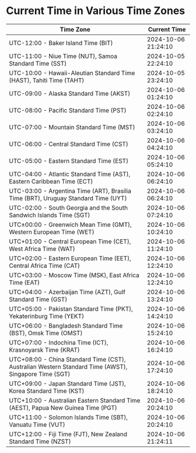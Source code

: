 # Current Time in Various Time Zones

| Time Zone | Current Time |
|-----------|--------------|
| UTC-12:00 - Baker Island Time (BIT) | 2024-10-06 21:24:10 |
| UTC-11:00 - Niue Time (NUT), Samoa Standard Time (SST) | 2024-10-05 22:24:10 |
| UTC-10:00 - Hawaii-Aleutian Standard Time (HAST), Tahiti Time (TAHT) | 2024-10-05 23:24:10 |
| UTC-09:00 - Alaska Standard Time (AKST) | 2024-10-06 01:24:10 |
| UTC-08:00 - Pacific Standard Time (PST) | 2024-10-06 02:24:10 |
| UTC-07:00 - Mountain Standard Time (MST) | 2024-10-06 03:24:10 |
| UTC-06:00 - Central Standard Time (CST) | 2024-10-06 04:24:10 |
| UTC-05:00 - Eastern Standard Time (EST) | 2024-10-06 05:24:10 |
| UTC-04:00 - Atlantic Standard Time (AST), Eastern Caribbean Time (ECT) | 2024-10-06 06:24:10 |
| UTC-03:00 - Argentina Time (ART), Brasília Time (BRT), Uruguay Standard Time (UYT) | 2024-10-06 06:24:10 |
| UTC-02:00 - South Georgia and the South Sandwich Islands Time (SGT) | 2024-10-06 07:24:10 |
| UTC±00:00 - Greenwich Mean Time (GMT), Western European Time (WET) | 2024-10-06 10:24:10 |
| UTC+01:00 - Central European Time (CET), West Africa Time (WAT) | 2024-10-06 11:24:10 |
| UTC+02:00 - Eastern European Time (EET), Central Africa Time (CAT) | 2024-10-06 12:24:10 |
| UTC+03:00 - Moscow Time (MSK), East Africa Time (EAT) | 2024-10-06 12:24:10 |
| UTC+04:00 - Azerbaijan Time (AZT), Gulf Standard Time (GST) | 2024-10-06 13:24:10 |
| UTC+05:00 - Pakistan Standard Time (PKT), Yekaterinburg Time (YEKT) | 2024-10-06 14:24:10 |
| UTC+06:00 - Bangladesh Standard Time (BST), Omsk Time (OMST) | 2024-10-06 15:24:10 |
| UTC+07:00 - Indochina Time (ICT), Krasnoyarsk Time (KRAT) | 2024-10-06 16:24:10 |
| UTC+08:00 - China Standard Time (CST), Australian Western Standard Time (AWST), Singapore Time (SGT) | 2024-10-06 17:24:10 |
| UTC+09:00 - Japan Standard Time (JST), Korea Standard Time (KST) | 2024-10-06 18:24:10 |
| UTC+10:00 - Australian Eastern Standard Time (AEST), Papua New Guinea Time (PGT) | 2024-10-06 20:24:10 |
| UTC+11:00 - Solomon Islands Time (SBT), Vanuatu Time (VUT) | 2024-10-06 20:24:10 |
| UTC+12:00 - Fiji Time (FJT), New Zealand Standard Time (NZST) | 2024-10-06 21:24:11 |
